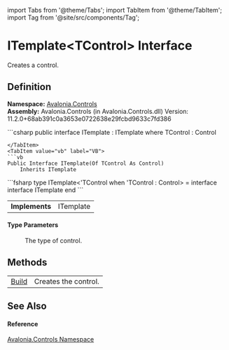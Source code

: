 import Tabs from '@theme/Tabs'; 
import TabItem from '@theme/TabItem'; 
import Tag from '@site/src/components/Tag'; 

# ITemplate&lt;TControl&gt; Interface


Creates a control.



## Definition
**Namespace:** <a href="N_Avalonia_Controls">Avalonia.Controls</a>  
**Assembly:** Avalonia.Controls (in Avalonia.Controls.dll) Version: 11.2.0+68ab391c0a3653e0722638e29fcbd9633c7fd386

<Tabs groupId="api-code-preview">
<TabItem value="csharp" label="C#">
```csharp
public interface ITemplate<TControl> : ITemplate
where TControl : Control

```
</TabItem>
<TabItem value="vb" label="VB">
```vb
Public Interface ITemplate(Of TControl As Control)
	Inherits ITemplate
```
</TabItem>
<TabItem value="fsharp" label="F#">
```fsharp
type ITemplate<'TControl when 'TControl : Control> = 
    interface
        interface ITemplate
    end
```
</TabItem>
</Tabs>

<table>
<tr><td><strong>Implements</strong></td><td>ITemplate</td></tr>
</table>



#### Type Parameters
<dl><dt /><dd>The type of control.</dd></dl>

## Methods
<table>
<tr>
<td><a href="M_Avalonia_Controls_ITemplate_1_Build">Build</a></td>
<td>Creates the control.</td>
</tr>
</table>

## See Also


#### Reference
<a href="N_Avalonia_Controls">Avalonia.Controls Namespace</a>  
